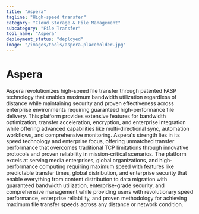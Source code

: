 ```yaml
---
title: "Aspera"
tagline: "High-speed transfer"
category: "Cloud Storage & File Management"
subcategory: "File Transfer"
tool_name: "Aspera"
deployment_status: "deployed"
image: "/images/tools/aspera-placeholder.jpg"
---
```


# Aspera

Aspera revolutionizes high-speed file transfer through patented FASP technology that enables maximum bandwidth utilization regardless of distance while maintaining security and proven effectiveness across enterprise environments requiring guaranteed high-performance file delivery. This platform provides extensive features for bandwidth optimization, transfer acceleration, encryption, and enterprise integration while offering advanced capabilities like multi-directional sync, automation workflows, and comprehensive monitoring. Aspera's strength lies in its speed technology and enterprise focus, offering unmatched transfer performance that overcomes traditional TCP limitations through innovative protocols and proven reliability in mission-critical scenarios. The platform excels at serving media enterprises, global organizations, and high-performance computing requiring maximum speed with features like predictable transfer times, global distribution, and enterprise security that enable everything from content distribution to data migration with guaranteed bandwidth utilization, enterprise-grade security, and comprehensive management while providing users with revolutionary speed performance, enterprise reliability, and proven methodology for achieving maximum file transfer speeds across any distance or network condition.